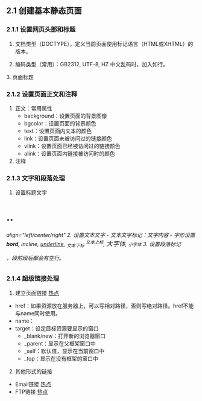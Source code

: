 ## 2.1 创建基本静态页面
### 2.1.1 设置网页头部和标题
1. 文档类型（DOCTYPE），定义当前页面使用标记语言（HTML或XHTML）的版本。
<!DOCTYPE HTML PUBLIC "-//W3C//DTD HTML 4.0.1 Transitional//EN" ...>
2. 编码类型（常用）：GB2312, UTF-8, HZ
中文乱码时，加入如行。
<meta http-equiv="Content-type" content="text/html; charset=utf-8">
3. 页面标题<title></title>

### 2.1.2 设置页面正文和注释
1. 正文：常用属性
    - background：设置页面的背景图像
    - bgcolor：设置页面的背景颜色
    - text：设置页面内文本的颜色
    - link：设置页面未被访问过的链接颜色
    - vlink：设置页面已经被访问过的链接颜色
    - alink：设置页面内链接被访问时的颜色
2. 注释 <!-- 注释内容 -->

### 2.1.3 文字和段落处理
1. 设置标题文字
<h1>..<h6> align="left/center/right"
2. 设置文本文字
- 文本文字标记：<font size=数字 face=字体名 color=颜色>文字内容</font>
- 字形设置
    <b>bord</b>, <i>incline</i>, <u>underline</u>, <sub>文本下标</sub>
    <sup>文本上标</sup>, <big>大字体</big>, <small>小字体</small>
3. 设置段落标记<p></p>，段前段后都会有空行。

### 2.1.4 超级链接处理
1. 建立页面链接<a></a>
<a href=地址 name=字符串 target=打开窗口方式>热点</a>
- href：如果资源放在服务器上，可以写相对路径，否则写绝对路径。href不能与name同时使用。
- name：
- target：设定目标资源要显示的窗口
    - _blank/new：打开新的浏览器窗口
    - _parent：显示在父框架窗口中
    - _self：默认值，显示在当前窗口中
    - _top：显示在没有框架的窗口中
2. 其他形式的链接
- Email链接
<a href="mailto:songci1106@live.com">热点</a>
- FTP链接
<a href="ftp://10.168.1.181">热点</a>
